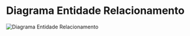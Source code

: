 # Diagrama Entidade Relacionamento

<img src="(https://www.figma.com/file/2pIaAJi0pW9lIChxJqLDUI/Untitled?type=whiteboard&node-id=0-1&t=zxkEY0V7QaWDH65T-0)" alt="Diagrama Entidade Relacionamento">
